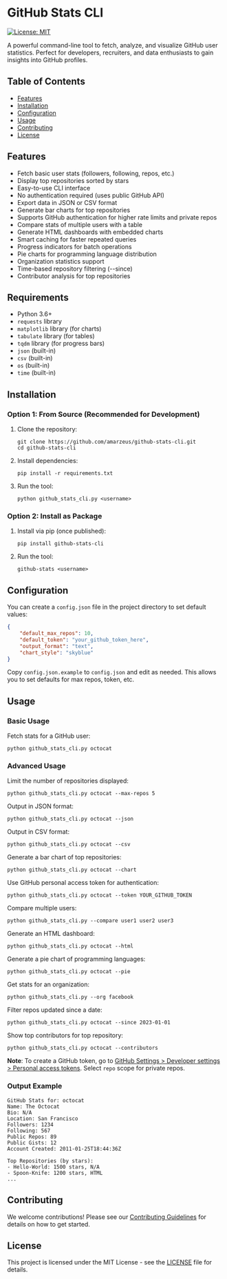 # GitHub Stats CLI

[![License: MIT](https://img.shields.io/badge/License-MIT-yellow.svg)](https://opensource.org/licenses/MIT)

A powerful command-line tool to fetch, analyze, and visualize GitHub user statistics. Perfect for developers, recruiters, and data enthusiasts to gain insights into GitHub profiles.

## Table of Contents

- [Features](#features)
- [Installation](#installation)
- [Configuration](#configuration)
- [Usage](#usage)
- [Contributing](#contributing)
- [License](#license)

## Features

- Fetch basic user stats (followers, following, repos, etc.)
- Display top repositories sorted by stars
- Easy-to-use CLI interface
- No authentication required (uses public GitHub API)
- Export data in JSON or CSV format
- Generate bar charts for top repositories
- Supports GitHub authentication for higher rate limits and private repos
- Compare stats of multiple users with a table
- Generate HTML dashboards with embedded charts
- Smart caching for faster repeated queries
- Progress indicators for batch operations
- Pie charts for programming language distribution
- Organization statistics support
- Time-based repository filtering (--since)
- Contributor analysis for top repositories

## Requirements

- Python 3.6+
- `requests` library
- `matplotlib` library (for charts)
- `tabulate` library (for tables)
- `tqdm` library (for progress bars)
- `json` (built-in)
- `csv` (built-in)
- `os` (built-in)
- `time` (built-in)

## Installation

### Option 1: From Source (Recommended for Development)

1. Clone the repository:
   ```
   git clone https://github.com/amarzeus/github-stats-cli.git
   cd github-stats-cli
   ```

2. Install dependencies:
   ```
   pip install -r requirements.txt
   ```

3. Run the tool:
   ```
   python github_stats_cli.py <username>
   ```

### Option 2: Install as Package

1. Install via pip (once published):
   ```
   pip install github-stats-cli
   ```

2. Run the tool:
   ```
   github-stats <username>
   ```

## Configuration

You can create a `config.json` file in the project directory to set default values:

```json
{
    "default_max_repos": 10,
    "default_token": "your_github_token_here",
    "output_format": "text",
    "chart_style": "skyblue"
}
```

Copy `config.json.example` to `config.json` and edit as needed. This allows you to set defaults for max repos, token, etc.

## Usage

### Basic Usage
Fetch stats for a GitHub user:
```
python github_stats_cli.py octocat
```

### Advanced Usage
Limit the number of repositories displayed:
```
python github_stats_cli.py octocat --max-repos 5
```

Output in JSON format:
```
python github_stats_cli.py octocat --json
```

Output in CSV format:
```
python github_stats_cli.py octocat --csv
```

Generate a bar chart of top repositories:
```
python github_stats_cli.py octocat --chart
```

Use GitHub personal access token for authentication:
```
python github_stats_cli.py octocat --token YOUR_GITHUB_TOKEN
```

Compare multiple users:
```
python github_stats_cli.py --compare user1 user2 user3
```

Generate an HTML dashboard:
```
python github_stats_cli.py octocat --html
```

Generate a pie chart of programming languages:
```
python github_stats_cli.py octocat --pie
```

Get stats for an organization:
```
python github_stats_cli.py --org facebook
```

Filter repos updated since a date:
```
python github_stats_cli.py octocat --since 2023-01-01
```

Show top contributors for top repository:
```
python github_stats_cli.py octocat --contributors
```

**Note**: To create a GitHub token, go to [GitHub Settings > Developer settings > Personal access tokens](https://github.com/settings/tokens). Select `repo` scope for private repos.

### Output Example
```
GitHub Stats for: octocat
Name: The Octocat
Bio: N/A
Location: San Francisco
Followers: 1234
Following: 567
Public Repos: 89
Public Gists: 12
Account Created: 2011-01-25T18:44:36Z

Top Repositories (by stars):
- Hello-World: 1500 stars, N/A
- Spoon-Knife: 1200 stars, HTML
...
```

## Contributing

We welcome contributions! Please see our [Contributing Guidelines](CONTRIBUTING.md) for details on how to get started.

## License

This project is licensed under the MIT License - see the [LICENSE](LICENSE) file for details.
